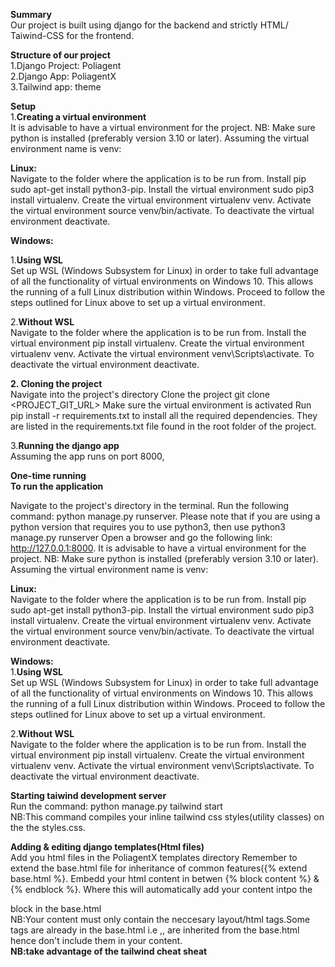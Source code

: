 **Summary**  
Our project is built using django for the backend and strictly  HTML/ Taiwind-CSS for the frontend.    

**Structure of our project**           
1.Django Project: Poliagent   
2.Django App: PoliagentX    
3.Tailwind app: theme

**Setup**  
1.**Creating a virtual environment**  
It is advisable to have a virtual environment for the project. NB: Make sure python is installed (preferably version 3.10 or later).
Assuming the virtual environment name is venv:

**Linux:**  
Navigate to the folder where the application is to be run from.
Install pip sudo apt-get install python3-pip.
Install the virtual environment sudo pip3 install virtualenv.
Create the virtual environment virtualenv venv.
Activate the virtual environment source venv/bin/activate. To deactivate the virtual environment deactivate.

**Windows:**   

1.**Using WSL**   
Set up WSL (Windows Subsystem for Linux) in order to take full advantage of all the functionality of virtual environments on Windows 10. This allows the running of a full Linux distribution within Windows.
Proceed to follow the steps outlined for Linux above to set up a virtual environment.  

2.**Without WSL**   
Navigate to the folder where the application is to be run from.
Install the virtual environment pip install virtualenv.
Create the virtual environment virtualenv venv.
Activate the virtual environment venv\Scripts\activate. To deactivate the virtual environment deactivate. 

**2. Cloning the project**   
Navigate into the project's directory
Clone the project git clone <PROJECT_GIT_URL>
Make sure the virtual environment is activated
Run pip install -r requirements.txt to install all the required dependencies. They are listed in the requirements.txt file found in the root folder of the project.  

3.**Running the django app**            
Assuming the app runs on port 8000, 

**One-time running**   
**To run the application**

Navigate to the project's directory in the terminal.
Run the following command: python manage.py runserver. Please note that if you are using a python version that requires you to use python3, then use python3 manage.py runserver
Open a browser and go the following link: http://127.0.0.1:8000.
It is advisable to have a virtual environment for the project. NB: Make sure python is installed (preferably version 3.10 or later).
Assuming the virtual environment name is venv:

**Linux:**  
Navigate to the folder where the application is to be run from.
Install pip sudo apt-get install python3-pip.
Install the virtual environment sudo pip3 install virtualenv.
Create the virtual environment virtualenv venv.
Activate the virtual environment source venv/bin/activate. To deactivate the virtual environment deactivate.

**Windows:**  
1.**Using WSL**  
Set up WSL (Windows Subsystem for Linux) in order to take full advantage of all the functionality of virtual environments on Windows 10. This allows the running of a full Linux distribution within Windows.
Proceed to follow the steps outlined for Linux above to set up a virtual environment.

2.**Without WSL**    
Navigate to the folder where the application is to be run from.
Install the virtual environment pip install virtualenv.
Create the virtual environment virtualenv venv.
Activate the virtual environment venv\Scripts\activate. To deactivate the virtual environment deactivate.

**Starting taiwind development server**   
Run the command: python manage.py tailwind start   
NB:This command compiles your inline tailwind css styles(utility classes) on the the styles.css.

**Adding & editing django templates(Html files)**     
Add you html files in the PoliagentX templates directory
Remember to extend the base.html file for inheritance of common features({% extend base.html %}.
Embedd your html content in betwen {% block content %} & {% endblock %}. Where this will automatically add your content intpo the <main></main> block in the base.html   
NB:Your content must only contain the neccesary layout/html tags.Some tags are already in the base.html i.e <html>,<body>,<head> are inherited from the base.html hence don't include them in your content.      
**NB:take advantage of the tailwind cheat sheat**

  




